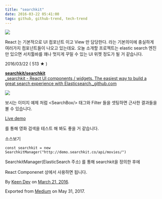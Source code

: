 ```yaml
---
title: "searchkit"
date: 2016-03-22 05:41:00
tags: github, github-trend, tech-trend 
---
```



![][image0]

React 는 기본적으로 UI 컴포넌트 이고 View 만 담당한다. 라는 기본의미에 충실하게 여러가지 컴포넌트들이 나오고 있는데요. 오늘 소개할 프로젝트는 elastic search 엔진만 있으면 서치툴바를 꽤나 멋지게 꾸밀 수 있는 UI 위젯 정도가 될 거 같습니다.

2016/03/22 ( 513 ★ )

[**searchkit/searchkit**  
_searchkit - React UI components / widgets. The easiest way to build a great search experience with Elasticsearch._github.com][anchor0][][anchor1]

![][image1]

보시는 이미지 예제 처럼 <SearchBox/\> 태그와 Filter 들을 셋팅하면 근사한 결과들을 볼 수 있습니다.

[Live demo][anchor2]

를 통해 영화 검색을 테스트 해 봐도 좋을 거 같습니다.

소스보기
    
    const searchkit = new SearchkitManager("http://demo.searchkit.co/api/movies/")

SearchkitManager(ElasticSearch 주소) 를 통해 searchkit을 정의한 후에

React Componenet 상에서 사용하면 됩니다.

By [Keen Dev][anchor3] on [March 21, 2016][anchor4].

Exported from [Medium][anchor5] on May 31, 2017\.


[anchor0]: https://github.com/searchkit/searchkit "https://github.com/searchkit/searchkit"
[anchor1]: https://github.com/searchkit/searchkit
[anchor2]: http://demo.searchkit.co/
[anchor3]: https://medium.com/@keendev
[anchor4]: https://medium.com/p/980dd2963ad4
[anchor5]: https://medium.com


[image0]: /images/1*bcvaOS0qZF5sDomZncHk0A.jpeg
[image1]: /images/1*46_y65bWc9P24VU3TtANjA.pn